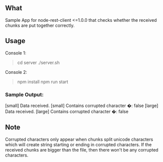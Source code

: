 ## What
Sample App for node-rest-client <=1.0.0 that checks whether the received chunks are put together correctly.

## Usage
Console 1:
> cd server
> ./server.sh

Console 2:
> npm install
> npm run start

### Sample Output:
[small] Data received.
[small] Contains corrupted character �: false
[large] Data received.
[large] Contains corrupted character �: false


## Note
Corrupted characters only appear when chunks split 
unicode characters which will create string starting 
or ending in corrupted characters.
If the received chunks are bigger than the file,
then there won't be any corrupted characters.


